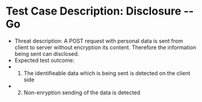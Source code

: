# Test Case Description: Disclosure -- Go
- Threat description: A POST request with personal data is sent from client to server without encryption its content. Therefore the information being sent can disclosed.
- Expected test outcome:
- 1. The identifieable data which is being sent is detected on the client side
- 2. Non-enryption sending of the data is detected